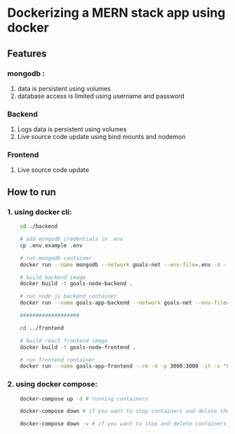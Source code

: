 # Dockerizing a MERN stack app using docker

## Features

### mongodb :

1. data is persistent using volumes
2. database access is limited using username and password

### Backend

1. Logs data is persistent using volumes
2. Live source code update using bind mounts and nodemon

### Frontend

1. Live source code update

## How to run

### 1. using docker cli:

```bash
    cd ./backend

    # add mongodb credentials in .env
    cp .env.example .env

    # run mongodb container
    docker run --name mongodb --network goals-net --env-file=.env -d --rm -v mongo-volume:/data/db  mongo

    # build backend image
    docker build -t goals-node-backend .

    # run node js backend container
    docker run --name goals-app-backend --network goals-net --env-file=.env -d --rm -p 80:80 -v goals-logs:/app/logs -v "$(pwd):/app" -v /app/node_modules goals-node-backend

    ###################

    cd ../frontend

    # build react frontend image
    docker build -t goals-node-frontend .

    # run frontend container
    docker run --name goals-app-frontend --rm -d -p 3000:3000 -it -v "$(pwd)/src:/app/src" -v /app/node_modules goals-node-frontend

```

### 2. using docker compose:

```bash
    docker-compose up -d # running containers
```

```bash
    docker-compose down # if you want to stop containers and delete them (persist data volumes)
```

```bash
    docker-compose down -v # if you want to stop and delete containers and volumes
```
